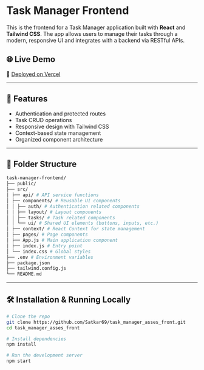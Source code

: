 # Task Manager Frontend

This is the frontend for a Task Manager application built with **React** and **Tailwind CSS**. The app allows users to manage their tasks through a modern, responsive UI and integrates with a backend via RESTful APIs.

## 🌐 Live Demo

🔗 [Deployed on Vercel](https://task-manager-asses-front.vercel.app)

---

## 🚀 Features

- Authentication and protected routes
- Task CRUD operations
- Responsive design with Tailwind CSS
- Context-based state management
- Organized component architecture

---

## 📁 Folder Structure

```bash
task-manager-frontend/
├── public/
├── src/
│ ├── api/ # API service functions
│ ├── components/ # Reusable UI components
│ │ ├── auth/ # Authentication related components
│ │ ├── layout/ # Layout components
│ │ ├── tasks/ # Task related components
│ │ └── ui/ # Shared UI elements (buttons, inputs, etc.)
│ ├── context/ # React Context for state management
│ ├── pages/ # Page components
│ ├── App.js # Main application component
│ ├── index.js # Entry point
│ └── index.css # Global styles
├── .env # Environment variables
├── package.json
├── tailwind.config.js
└── README.md
```

---

## 🛠️ Installation & Running Locally

```bash
# Clone the repo
git clone https://github.com/Satkar69/task_manager_asses_front.git
cd task_manager_asses_front

# Install dependencies
npm install

# Run the development server
npm start
```
